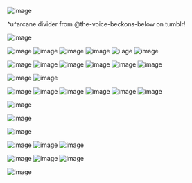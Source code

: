 



![image](https://64.media.tumblr.com/38010f71eff93aa77be791a6a6c4d011/4c4a9a7b84eb7caa-a5/s400x600/1c15331a567765c7a9eb66da959ff88ac7ea5307.gifv)



^u^arcane divider from @the-voice-beckons-below on tumblr!


![image](https://64.media.tumblr.com/f8c85648587ede6bfeee5a80768ba509/24c78518d0096409-23/s2048x3072/729e5027b5190e2feb3392cf802bda010f7d4cf3.png)


![image](https://64.media.tumblr.com/1c91e96d34f2bde233023584a9a0b131/181ef86fd5fa91d2-df/s100x200/ef3ba58bcc09a5cf0d8434122e373b33b1c3aa5f.gifv)
![image](https://64.media.tumblr.com/a43abfe74b7f87ede8bbf4c70381b4db/181ef86fd5fa91d2-32/s100x200/3ac9f407ee7754f4dc6862d69a31ae9b986738f0.gifv)
![image](https://64.media.tumblr.com/9b7f904bc044ab2bdde35631920580b8/181ef86fd5fa91d2-bc/s100x200/10e5c29b0fd78f348d4f440348526ac33419d85e.gifv)
![image](https://64.media.tumblr.com/fa787a9840c26e9d280e7f72fb2e540b/ef52e834644ced43-ee/s250x400/1b0787c528690836edfa9f7faf1c826a08385eeb.gifv)
![i age](https://64.media.tumblr.com/9286efa9cc52aa37470952c26e9a02b7/2ae7a63d2b103366-dc/s100x200/5ab36691131561c1de7337dec8262b4b5ef8018b.gifv)
![image](https://64.media.tumblr.com/b40405167716b641c07ce4a64a3f86d4/389edd42d3c2fbdf-06/s100x200/6a7b519af5d5cee647076250db87a1c4db80e39f.gifv)

![image](https://64.media.tumblr.com/5319398d803723eaa87b03ebc7d59057/ef52e834644ced43-3a/s250x400/86f5c0f8b05d2caabb16c35a7ed13f81f3f1f170.gifv)
![image](https://64.media.tumblr.com/93814677586b092d8a93d53787f1455a/76ca37f2e72b9e5e-ed/s100x200/529fbca5f58171de7ae6c9882cd0a4e80e921110.gifv)
![image](https://64.media.tumblr.com/932e11ab05750b5d77d08a7d72ffc686/389edd42d3c2fbdf-d1/s100x200/5e235f0325d79403615072aa70c0fa0f9b339ec7.gifv)
![image](https://64.media.tumblr.com/cabf468f2d5a024e41ceafe5b69a586a/181ef86fd5fa91d2-2e/s100x200/3c4e495b29a66a46cf60b886cebb7bc0963b474b.gifv)
![image](https://64.media.tumblr.com/542c5601c2267ebe37c85ef973d56228/181ef86fd5fa91d2-5f/s100x200/c65081e8d7890be7dc4eda80cf21f53a1892a5b2.gifv)
![image](https://64.media.tumblr.com/2c2004cb4eea57360236232b33097d45/181ef86fd5fa91d2-e5/s100x200/b6c875c277b2e2167e3d782b7aff608efe0beddd.gifv)




![image](https://64.media.tumblr.com/c70f686f0b27b83aa11e98456a8d33c5/1a7499e8ed08e8b1-4a/s640x960/344e39f043da36d54408dd07168b4ef399f5639a.pnj)
![image](https://64.media.tumblr.com/5bf156324078fa2ea49b24c058e2218e/b712a005740dadb7-1b/s400x600/e358ab6691769b50bef1936e72b7442c1ebcd8c1.gifv)



![image](https://images-wixmp-ed30a86b8c4ca887773594c2.wixmp.com/f/668320ee-f33b-41b2-a769-76b8b10407a7/d58le6h-12703275-7877-4ce8-b2d8-37a6ada20d2a.png?token=eyJ0eXAiOiJKV1QiLCJhbGciOiJIUzI1NiJ9.eyJzdWIiOiJ1cm46YXBwOjdlMGQxODg5ODIyNjQzNzNhNWYwZDQxNWVhMGQyNmUwIiwiaXNzIjoidXJuOmFwcDo3ZTBkMTg4OTgyMjY0MzczYTVmMGQ0MTVlYTBkMjZlMCIsIm9iaiI6W1t7InBhdGgiOiJcL2ZcLzY2ODMyMGVlLWYzM2ItNDFiMi1hNzY5LTc2YjhiMTA0MDdhN1wvZDU4bGU2aC0xMjcwMzI3NS03ODc3LTRjZTgtYjJkOC0zN2E2YWRhMjBkMmEucG5nIn1dXSwiYXVkIjpbInVybjpzZXJ2aWNlOmZpbGUuZG93bmxvYWQiXX0.4zmzc0PwumwiXnlTdAYHGpDS2jU_mmddapSH4FptD6w)
![image](https://images-wixmp-ed30a86b8c4ca887773594c2.wixmp.com/f/4b99106a-3402-4f73-b3ea-ccea471b98e1/d6oaqhg-a5e6555f-7f40-4fae-9bd0-d5eb55c8aea5.png/v1/fill/w_99,h_55,q_80,strp/roxy_lalonde_stamp_by_millionsofstamps_d6oaqhg-fullview.jpg?token=eyJ0eXAiOiJKV1QiLCJhbGciOiJIUzI1NiJ9.eyJzdWIiOiJ1cm46YXBwOjdlMGQxODg5ODIyNjQzNzNhNWYwZDQxNWVhMGQyNmUwIiwiaXNzIjoidXJuOmFwcDo3ZTBkMTg4OTgyMjY0MzczYTVmMGQ0MTVlYTBkMjZlMCIsIm9iaiI6W1t7ImhlaWdodCI6Ijw9NTUiLCJwYXRoIjoiXC9mXC80Yjk5MTA2YS0zNDAyLTRmNzMtYjNlYS1jY2VhNDcxYjk4ZTFcL2Q2b2FxaGctYTVlNjU1NWYtN2Y0MC00ZmFlLTliZDAtZDVlYjU1YzhhZWE1LnBuZyIsIndpZHRoIjoiPD05OSJ9XV0sImF1ZCI6WyJ1cm46c2VydmljZTppbWFnZS5vcGVyYXRpb25zIl19.cNSJdvhJ87L3kVQg1lPQt91pJSdgnRIzJnUR8eDzQ08)
![image](https://64.media.tumblr.com/24a0cc79a3226da9a5f323d0c64c29d7/e99f5fa9ef28966c-e3/s100x200/8119a9d44f80eac9ca6e3e0e8baec9b3798d50db.pnj)
![image](https://64.media.tumblr.com/63a649dca7f4ee0c0d90fa0e5547df3b/e9001c81893da2e0-79/s100x200/0ba9d6e491b9fea8208db63bea739371783a4c2f.pnj)
![image](https://64.media.tumblr.com/10e3bdf329faed50e567d0bd22e2a295/f932c852b906bc08-c3/s100x200/4db27c50ff3d00794284d412886b0e6b0331c65c.gifv)
![image](https://64.media.tumblr.com/2d9bcfc98648344dc4a4f80289051ff8/fefbda9ca24e67d8-82/s100x200/c662c141ff9ab9ba2bcc0977be738939a1218ebc.gifv)


![image](https://64.media.tumblr.com/40fd4e4352aeb36975cae21af655f9b6/73f3a61cc969dd29-0e/s250x400/cbb30d26101dbf73a2fe633faf3cfc2c3928655d.pnj)

![image](https://64.media.tumblr.com/c70f686f0b27b83aa11e98456a8d33c5/1a7499e8ed08e8b1-4a/s640x960/344e39f043da36d54408dd07168b4ef399f5639a.pnj)



![image](https://64.media.tumblr.com/aed888220bc51301864b8100c6741e36/7dcd826b41c46fd3-b4/s250x400/06863de1df0e2d198c494fb9f8dca04db6492077.gifv)



![image](https://64.media.tumblr.com/f5e251f36db50d4225fc21b8eaeaedc6/a74fd9ca288a1444-9d/s100x200/ca37d30f049512e2168393b1d527f537d84be016.pnj) ![image](https://64.media.tumblr.com/025a05b03d7680ab86440eded44d1108/97b18411d5b0209e-79/s100x200/fd0b8f3f8180ccd73f9a31b429b6d4269db4321b.gifv) ![image](https://64.media.tumblr.com/2a62b86a7d9f42bb2e635227853337a1/a74fd9ca288a1444-a4/s75x75_c1/a63eaf9bb84b7f588df553bd3cda8a3da3b28c6c.gifv)

![image](https://64.media.tumblr.com/d53dba7dd3d807276397e82e147d1a7e/a74fd9ca288a1444-59/s100x200/8de377d27e2edfaea62ec4b31116ff8c5c25283c.gifv)  ![image](https://64.media.tumblr.com/f0e1b28c94fbd144f6c94a60dc7790d9/a74fd9ca288a1444-5d/s100x200/6b0aceae3cbac249aef6226ffeb38503cf38328c.gifv) ![image](https://64.media.tumblr.com/cd46b857b3baba837b77834250da531d/a74fd9ca288a1444-f4/s75x75_c1/4a4a5c7f967a989ae9a2cd6f505296909dcc5d22.gifv)

![image](https://64.media.tumblr.com/fe38304d789189aa390c70f34f1b2903/eb72a6d86decc9aa-e4/s250x400/7da5028911636f0abf27dd5a4225cd8fafca3845.pnj)



